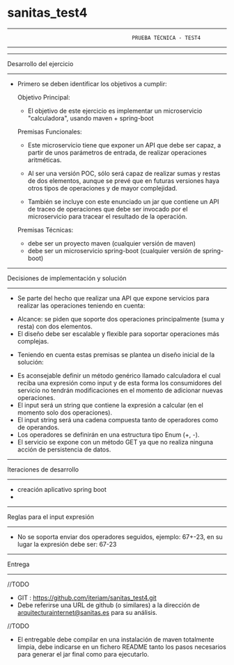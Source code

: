 # sanitas_test4
__________________________________________________________________________________________________________________
											PRUEBA TÉCNICA - TEST4
__________________________________________________________________________________________________________________


__________________________________________________________________________________________________________________
Desarrollo del ejercicio
__________________________________________________________________________________________________________________

- Primero se deben identificar los objetivos a cumplir:

  Objetivo Principal:
  * El objetivo de este ejercicio es implementar un microservicio "calculadora", usando maven + spring-boot
  
  Premisas Funcionales:
  * Este microservicio tiene que exponer un API que debe ser capaz, a partir de unos parámetros de entrada, de realizar operaciones aritméticas. 
  
  * Al ser una versión POC, sólo será capaz de realizar sumas y restas de dos elementos, aunque se prevé que en futuras versiones haya otros tipos de operaciones y de mayor complejidad. 
  
  * También se incluye con este enunciado un jar que contiene un API de traceo de operaciones que debe ser invocado por el microservicio para tracear el resultado de la operación.
  
  Premisas Técnicas:
  * debe ser un proyecto maven (cualquier versión de maven)
  * debe ser un microservicio spring-boot (cualquier versión de spring-boot)

__________________________________________________________________________________________________________________
Decisiones de implementación y solución
__________________________________________________________________________________________________________________
-  Se parte del hecho que realizar una API que expone servicios para realizar las operaciones teniendo en cuenta:
  * Alcance: se piden que soporte dos operaciones principalmente (suma y resta) con dos elementos.
  * El diseño debe ser escalable y flexible para soportar operaciones más complejas.
  
-  Teniendo en cuenta estas premisas se plantea un diseño inicial de la solución:
  * Es aconsejable definir un método genérico llamado calculadora el cual reciba una expresión como input y de esta forma los consumidores del servicio no tendrán modificaciones en el momento de adicionar nuevas operaciones.
  * El input será un string que contiene la expresión a calcular (en el momento solo dos operaciones).
  * El input string será una cadena compuesta tanto de operadores como de operandos.
  * Los operadores se definirán en una estructura tipo Enum (+, -).
  * El servicio se expone con un método GET ya que no realiza ninguna acción de persistencia de datos.
  
__________________________________________________________________________________________________________________
Iteraciones de desarrollo
__________________________________________________________________________________________________________________
- creación aplicativo spring boot
- 
  
__________________________________________________________________________________________________________________
Reglas para el input expresión
__________________________________________________________________________________________________________________
  * No se soporta enviar dos operadores seguidos, ejemplo: 67+-23, en su lugar la expresión debe ser: 67-23

__________________________________________________________________________________________________________________  
Entrega
__________________________________________________________________________________________________________________
//TODO
- GIT : https://github.com/iteriam/sanitas_test4.git
- Debe referirse una URL de github (o similares) a la dirección de arquitecturainternet@sanitas.es para su análisis. 

//TODO
- El entregable debe compilar en una instalación de maven totalmente limpia, debe indicarse en un fichero README tanto los pasos necesarios para generar el jar final como para ejecutarlo.
